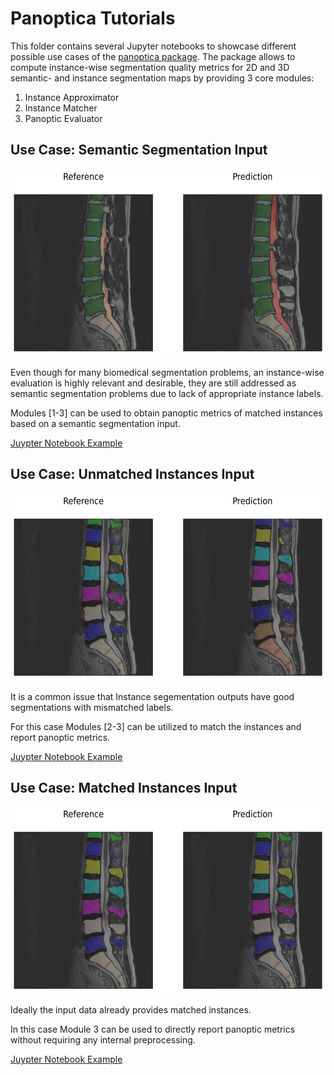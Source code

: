 # Panoptica Tutorials

This folder contains several Jupyter notebooks to showcase different possible use cases of the [panoptica package](https://github.com/BrainLesion/panoptica).
The package allows to compute instance-wise segmentation quality metrics for 2D and 3D semantic- and instance segmentation maps by providing 3 core modules:

1. Instance Approximator
1. Instance Matcher
1. Panoptic Evaluator

## Use Case: Semantic Segmentation Input

<img src="./spine_seg/semantic/fig.png" alt="unmatched_instance_figure" height="300"/>

Even though for many biomedical segmentation problems, an instance-wise evaluation is highly relevant and desirable, they are still addressed as semantic segmentation problems due to lack of appropriate instance labels.

Modules [1-3] can be used to obtain panoptic metrics of matched instances based on a semantic segmentation input.

[Juypter Notebook Example](example_spine_semantic.ipynb)

## Use Case: Unmatched Instances Input

<img src="./spine_seg/unmatched_instance/fig.png" alt="unmatched_instance_figure" height="300"/>

It is a common issue that Instance segementation outputs have good segmentations with mismatched labels.

For this case Modules [2-3] can be utilized to match the instances and report panoptic metrics.

[Juypter Notebook Example](example_spine_unmatched_instance.ipynb)

## Use Case: Matched Instances Input

<img src="./spine_seg/matched_instance/fig.png" alt="unmatched_instance_figure" height="300"/>

Ideally the input data already provides matched instances.

In this case Module 3 can be used to directly report panoptic metrics without requiring any internal preprocessing.

[Juypter Notebook Example](example_spine_matched_instance.ipynb)
